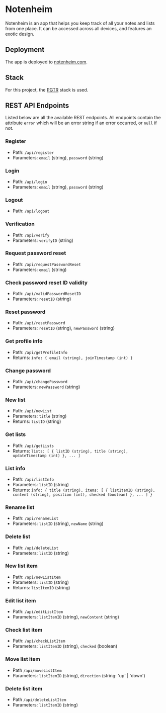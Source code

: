# Notenheim

Notenheim is an app that helps you keep track of all your notes and lists from one place. It can be accessed across all devices, and features an exotic design.

## Deployment

The app is deployed to [notenheim.com](https://www.notenheim.com/).

## Stack

For this project, the [PGTR](https://github.com/WKHAllen/pgtr-sample-app) stack is used.

## REST API Endpoints

Listed below are all the available REST endpoints. All endpoints contain the attribute `error` which will be an error string if an error occurred, or `null` if not.

### Register

* Path: `/api/register`
* Parameters: `email` (string), `password` (string)

### Login

* Path: `/api/login`
* Parameters: `email` (string), `password` (string)

### Logout

* Path: `/api/logout`

### Verification

* Path: `/api/verify`
* Parameters: `verifyID` (string)

### Request password reset

* Path: `/api/requestPasswordReset`
* Parameters: `email` (string)

### Check password reset ID validity

* Path: `/api/validPasswordResetID`
* Parameters: `resetID` (string)

### Reset password

* Path: `/api/resetPassword`
* Parameters: `resetID` (string), `newPassword` (string)

### Get profile info

* Path: `/api/getProfileInfo`
* Returns: `info: { email (string), joinTimestamp (int) }`

### Change password

* Path: `/api/changePassword`
* Parameters: `newPassword` (string)

### New list

* Path: `/api/newList`
* Parameters: `title` (string)
* Returns: `listID` (string)

### Get lists

* Path: `/api/getLists`
* Returns: `lists: [ { listID (string), title (string), updateTimestamp (int) }, ... ]`

### List info

* Path: `/api/listInfo`
* Parameters: `listID` (string)
* Returns: `info: { title (string), items: [ { listItemID (string), content (string), position (int), checked (boolean) }, ... ] }`

### Rename list

* Path: `/api/renameList`
* Parameters: `listID` (string), `newName` (string)

### Delete list

* Path: `/api/deleteList`
* Parameters: `listID` (string)

### New list item

* Path: `/api/newListItem`
* Parameters: `listID` (string)
* Returns: `listItemID` (string)

### Edit list item

* Path: `/api/editListItem`
* Parameters: `listItemID` (string), `newContent` (string)

### Check list item

* Path: `/api/checkListItem`
* Parameters: `listItemID` (string), `checked` (boolean)

### Move list item

* Path `/api/moveListItem`
* Parameters: `listItemID` (string), `direction` (string: 'up' | 'down')

### Delete list item

* Path `/api/deleteListItem`
* Parameters: `listItemID` (string)
